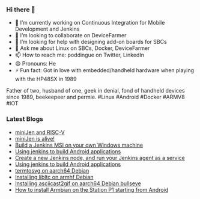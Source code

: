 ### Hi there 👋

<!--
**gounthar/gounthar** is a ✨ _special_ ✨ repository because its `README.md` (this file) appears on your GitHub profile.

Here are some ideas to get you started:
-->
- 🔭 I’m currently working on Continuous Integration for Mobile Development and Jenkins
- 👯 I’m looking to collaborate on DeviceFarmer
- 🤔 I’m looking for help with designing add-on boards for SBCs
- 💬 Ask me about Linux on SBCs, Docker, DeviceFarmer
- 📫 How to reach me: poddingue on Twitter, LinkedIn
- 😄 Pronouns: He
- ⚡ Fun fact: Got in love with embedded/handheld hardware when playing with the HP48SX in 1989

Father of two, husband of one, geek in denial, fond of handheld devices since 1989, beekeepeer and permie. #Linux #Android #Docker #ARMV8 #IOT

### Latest Blogs
<!-- BLOG-POST-LIST:START -->
- [miniJen and RISC-V](/2023/02/23/miniJen-and-RISC-V/)
- [miniJen is alive!](/2023/02/16/miniJen-is-alive/)
- [Build a Jenkins MSI on your own Windows machine](/2022/12/01/building-the-jenkins-msi-on-your-windows-machine/)
- [Using jenkins to build Android applications](/2022/11/18/naively-building-android-apps/)
- [Create a new Jenkins node, and run your Jenkins agent as a service](/2022/08/02/run-your-jenkins-agent-as-a-service/)
- [Using jenkins to build Android applications](/2022/08/02/naively-building-android-apps-with-jenkins/)
- [termtosvg on aarch64 Debian](/2021/08/20/Installing-termtosvg-on-aarch64/)
- [Installing libltc on armhf Debian](/2021/08/20/Installing-libltc-on-armhf/)
- [Installing asciicast2gif on aarch64 Debian bullseye](/2021/08/20/Installing-asciicast-on-aarch64/)
- [How to install Armbian on the Station P1 starting from Android](/2021/02/18/How-to-Install-Armbian-on-the-Station-P1/)
<!-- BLOG-POST-LIST:END -->
